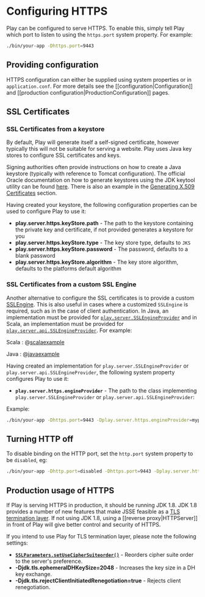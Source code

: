 <!--- Copyright (C) 2009-2020 Lightbend Inc. <https://www.lightbend.com> -->
# Configuring HTTPS

Play can be configured to serve HTTPS.  To enable this, simply tell Play which port to listen to using the `https.port` system property.  For example:

```bash
./bin/your-app -Dhttps.port=9443
```

## Providing configuration

HTTPS configuration can either be supplied using system properties or in `application.conf`. For more details see the [[configuration|Configuration]] and [[production configuration|ProductionConfiguration]] pages.

## SSL Certificates

### SSL Certificates from a keystore

By default, Play will generate itself a self-signed certificate, however typically this will not be suitable for serving a website.  Play uses Java key stores to configure SSL certificates and keys.

Signing authorities often provide instructions on how to create a Java keystore (typically with reference to Tomcat configuration).  The official Oracle documentation on how to generate keystores using the JDK keytool utility can be found [here](https://docs.oracle.com/javase/8/docs/technotes/tools/unix/keytool.html).  There is also an example in the [Generating X.509 Certificates](https://lightbend.github.io/ssl-config/CertificateGeneration.html) section.

Having created your keystore, the following configuration properties can be used to configure Play to use it:

* **play.server.https.keyStore.path** - The path to the keystore containing the private key and certificate, if not provided generates a keystore for you
* **play.server.https.keyStore.type** - The key store type, defaults to `JKS`
* **play.server.https.keyStore.password** - The password, defaults to a blank password
* **play.server.https.keyStore.algorithm** - The key store algorithm, defaults to the platforms default algorithm

### SSL Certificates from a custom SSL Engine

Another alternative to configure the SSL certificates is to provide a custom [SSLEngine](https://docs.oracle.com/javase/8/docs/api/javax/net/ssl/SSLEngine.html).  This is also useful in cases where a customized `SSLEngine` is required, such as in the case of client authentication. In Java, an implementation must be provided for [`play.server.SSLEngineProvider`](api/java/play/server/SSLEngineProvider.html) and in Scala, an implementation must be provided for [`play.server.api.SSLEngineProvider`](api/scala/play/server/api/SSLEngineProvider.html). For example:

Scala
: @[scalaexample](code/scalaguide/CustomSSLEngineProvider.scala)

Java
: @[javaexample](code/javaguide/CustomSSLEngineProvider.java)

Having created an implementation for `play.server.SSLEngineProvider` or `play.server.api.SSLEngineProvider`, the following system property configures Play to use it:

* **`play.server.https.engineProvider`** - The path to the class implementing `play.server.SSLEngineProvider` or `play.server.api.SSLEngineProvider`:

Example:

```bash
./bin/your-app -Dhttps.port=9443 -Dplay.server.https.engineProvider=mypackage.CustomSSLEngineProvider
```

## Turning HTTP off

To disable binding on the HTTP port, set the `http.port` system property to be `disabled`, eg:

```bash
./bin/your-app -Dhttp.port=disabled -Dhttps.port=9443 -Dplay.server.https.keyStore.path=/path/to/keystore -Dplay.server.https.keyStore.password=changeme
```

## Production usage of HTTPS

If Play is serving HTTPS in production, it should be running JDK 1.8.  JDK 1.8 provides a number of new features that make JSSE feasible as a [TLS termination layer](https://blog.ivanristic.com/2014/03/ssl-tls-improvements-in-java-8.html).  If not using JDK 1.8, using a [[reverse proxy|HTTPServer]] in front of Play will give better control and security of HTTPS.

If you intend to use Play for TLS termination layer, please note the following settings:

* **[`SSLParameters.setUseCipherSuiteorder()`](https://docs.oracle.com/javase/8/docs/technotes/guides/security/jsse/JSSERefGuide.html#cipher_suite_preference)** - Reorders cipher suite order to the server's preference.
* **-Djdk.tls.ephemeralDHKeySize=2048** - Increases the key size in a DH key exchange.
* **-Djdk.tls.rejectClientInitiatedRenegotiation=true** - Rejects client renegotiation.
